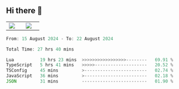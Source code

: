 ## Hi there 👋

<p align="center">
  <table align="center">
  <tr border="none">
  <td width="35%" align="center">
    <img  align="center"  src="http://github-profile-summary-cards.vercel.app/api/cards/stats?username=ricepunk&theme=github_dark" />
  </td>
    
  <td width="65%" align="center">
    <img  align="center"  src="http://github-profile-summary-cards.vercel.app/api/cards/profile-details?username=ricepunk&theme=github_dark" />
  </td>
  </tr>
  </table>
</p>

<!--START_SECTION:waka-->

```typescript
From: 15 August 2024 - To: 22 August 2024

Total Time: 27 hrs 40 mins

Lua          19 hrs 23 mins  >>>>>>>>>>>>>>>>>--------   69.91 %
TypeScript   5 hrs 41 mins   >>>>>--------------------   20.52 %
TSConfig     45 mins         >------------------------   02.74 %
JavaScript   36 mins         >------------------------   02.18 %
JSON         31 mins         -------------------------   01.90 %
```

<!--END_SECTION:waka-->
